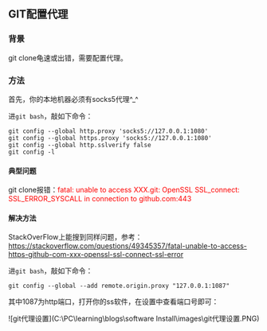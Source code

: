 ## GIT配置代理

### 背景
git clone龟速或出错，需要配置代理。

### 方法
首先，你的本地机器必须有socks5代理^_^

进`git bash`，敲如下命令：

```
git config --global http.proxy 'socks5://127.0.0.1:1080'
git config --global https.proxy 'socks5://127.0.0.1:1080'
git config --global http.sslverify false
git config -l
```

#### 典型问题
git clone报错：<font color='red'>fatal: unable to access XXX.git: OpenSSL SSL_connect: SSL_ERROR_SYSCALL in connection to github.com:443</font>

#### 解决方法

StackOverFlow上能搜到同样问题，参考：https://stackoverflow.com/questions/49345357/fatal-unable-to-access-https-github-com-xxx-openssl-ssl-connect-ssl-error

进`git bash`，敲如下命令：

```
git config --global --add remote.origin.proxy "127.0.0.1:1087"
```

其中1087为http端口，打开你的ss软件，在设置中查看端口号即可：

![git代理设置](C:\PC\learning\blogs\software Install\images\git代理设置.PNG)

